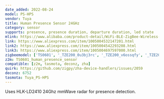 ```yaml
---
date_added: 2022-08-24
model: PS-HPS
vendor: Tuya
title: Human Presence Sensor 24GHz
category: sensor
supports: presence, presence duration, departure duration, led state
mlink: https://www.alibaba.com/product-detail/WiFi-BLE-ZigBee-Wireless-Radar-Human_1600574397650.html
link: https://www.aliexpress.com/item/1005004532147201.html
link2: https://www.aliexpress.com/item/1005004542293208.html
link3: https://www.aliexpress.com/item/1005004697597000.html
zigbeemodel: ['TS0601', '_TZE200_0u3bj3rc', '_TZE200_v6ossqfy', '_TZE200_v6ossqfy', '_TZE200_mx6u6l4y']
z2m: TS0601_human_presence_sensor
compatible: [z2m, tasmota, deconz, zha]
quirk: https://github.com/zigpy/zha-device-handlers/issues/2059
deconz: 6752
tasmota: Tuya_PS-HPS
---
```


Uses HLK-LD2410 24Ghz mmWave radar for presence detection.
